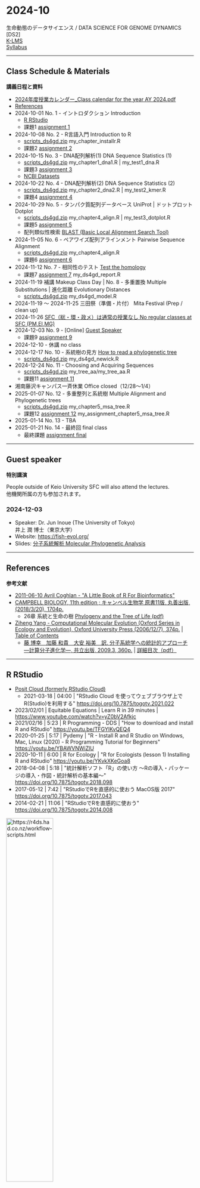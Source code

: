 # 2024-10

生命動態のデータサイエンス / DATA SCIENCE FOR GENOME DYNAMICS [DS2]  
[K-LMS](https://lms.keio.jp/courses/102414)  
[Syllabus](https://syllabus.sfc.keio.ac.jp/courses/2024_25381)

----------

## Class Schedule & Materials
**講義日程と資料**

- [2024年度授業カレンダー_Class calendar for the year AY 2024.pdf](https://keio.box.com/s/cbc8kqhls14qc5wba354gynmovqdpm8e)
- [References](#references)
- 2024-10-01 No. 1 - イントロダクション Introduction
  - [R RStudio](#r-rstudio)
  - 課題1 [assignment 1](https://github.com/haruosuz/DS4GD/blob/master/2024-10/CaseStudy.md#assignment-1)
- 2024-10-08 No. 2 - R言語入門 Introduction to R
  - [scripts_ds4gd.zip](https://github.com/haruosuz/DS4GD/raw/master/2024-10/scripts_ds4gd.zip) my_chapter_installr.R
  - 課題2 [assignment 2](https://github.com/haruosuz/DS4GD/blob/master/2024-10/CaseStudy.md#assignment-2)
- 2024-10-15 No. 3 - DNA配列解析(1) DNA Sequence Statistics (1)
  - [scripts_ds4gd.zip](https://github.com/haruosuz/DS4GD/raw/master/2024-10/scripts_ds4gd.zip) my_chapter1_dna1.R | my_test1_dna.R
  - 課題3 [assignment 3](https://github.com/haruosuz/DS4GD/blob/master/2024-10/CaseStudy.md#assignment-3)
  - [NCBI Datasets](https://github.com/haruosuz/DS4GD/blob/master/CaseStudy.md#ncbi-datasets)
- 2024-10-22 No. 4 - DNA配列解析(2) DNA Sequence Statistics (2)
  - [scripts_ds4gd.zip](https://github.com/haruosuz/DS4GD/raw/master/2024-10/scripts_ds4gd.zip) my_chapter2_dna2.R | my_test2_kmer.R
  - 課題4 [assignment 4](https://github.com/haruosuz/DS4GD/blob/master/2024-10/CaseStudy.md#assignment-4)
- 2024-10-29 No. 5 - タンパク質配列データベース UniProt | ドットプロット Dotplot
  - [scripts_ds4gd.zip](https://github.com/haruosuz/DS4GD/raw/master/2024-10/scripts_ds4gd.zip) my_chapter4_align.R | my_test3_dotplot.R
  - 課題5 [assignment 5](https://github.com/haruosuz/DS4GD/blob/master/2024-10/CaseStudy.md#assignment-5)
  - 配列類似性検索 [BLAST (Basic Local Alignment Search Tool)](https://github.com/haruosuz/DS4GD/blob/master/CaseStudy.md#blast)
- 2024-11-05 No. 6 - ペアワイズ配列アラインメント Pairwise Sequence Alignment
  - [scripts_ds4gd.zip](https://github.com/haruosuz/DS4GD/raw/master/2024-10/scripts_ds4gd.zip) my_chapter4_align.R
  - 課題6 [assignment 6](https://github.com/haruosuz/DS4GD/blob/master/2024-10/CaseStudy.md#assignment-6)
- 2024-11-12 No. 7 - 相同性のテスト [Test the homology](https://github.com/haruosuz/DS4GD/blob/master/CaseStudy.md#ncbi-blast)
  - 課題7 [assignment 7](https://github.com/haruosuz/DS4GD/blob/master/2024-10/CaseStudy.md#assignment-7) my_ds4gd_report.R
- 2024-11-19 補講 Makeup Class Day | No. 8 - 多重置換 Multiple Substitutions | 進化距離 Evolutionary Distances
  - [scripts_ds4gd.zip](https://github.com/haruosuz/DS4GD/raw/master/2024-10/scripts_ds4gd.zip) my_ds4gd_model.R
- 2024-11-19 ～ 2024-11-25 三田祭（準備・片付） Mita Festival (Prep / clean up)
- 2024-11-26 [SFC（総・環・政メ）は通常の授業なし No regular classes at SFC (PM,EI,MG)](https://keio.box.com/s/cbc8kqhls14qc5wba354gynmovqdpm8e)
- 2024-12-03 No. 9 - [Online] [Guest Speaker](#guest-speaker)
  - 課題9 [assignment 9](https://github.com/haruosuz/DS4GD/blob/master/2024-10/CaseStudy.md#assignment-9)
- 2024-12-10 - 休講 no class
- 2024-12-17 No. 10 - 系統樹の見方 [How to read a phylogenetic tree](https://artic.network/how-to-read-a-tree.html)
  - [scripts_ds4gd.zip](https://github.com/haruosuz/DS4GD/raw/master/2024-10/scripts_ds4gd.zip) my_ds4gd_newick.R
- 2024-12-24 No. 11 - Choosing and Acquiring Sequences
  - [scripts_ds4gd.zip](https://github.com/haruosuz/DS4GD/raw/master/2024-10/scripts_ds4gd.zip) my_tree_aa/my_tree_aa.R
  - 課題11 [assignment 11](https://github.com/haruosuz/DS4GD/blob/master/2024-04/CaseStudy.md#assignment-11)
- 湘南藤沢キャンパス一斉休業 Office closed（12/28～1/4）
- 2025-01-07 No. 12 - 多重整列と系統樹 Multiple Alignment and Phylogenetic trees
  - [scripts_ds4gd.zip](https://github.com/haruosuz/DS4GD/raw/master/2024-10/scripts_ds4gd.zip) my_chapter5_msa_tree.R
  - 課題12 [assignment 12](https://github.com/haruosuz/DS4GD/blob/master/2024-10/CaseStudy.md#assignment-12) my_assignment_chapter5_msa_tree.R
- 2025-01-14 No. 13 - TBA
- 2025-01-21 No. 14 - 最終回 final class
  - 最終課題 [assignment final](https://github.com/haruosuz/DS4GD/blob/master/2024-10/CaseStudy.md#assignment-final)

----------
## Guest speaker
**特別講演**

People outside of Keio University SFC will also attend the lectures.  
他機関所属の方も参加されます。  

### 2024-12-03
- Speaker: Dr. Jun Inoue (The University of Tokyo)  
井上 潤 博士（東京大学）
- Website: https://fish-evol.org/
- Slides: [分子系統解析 Molecular Phylogenetic Analysis](https://yurai.aori.u-tokyo.ac.jp/slide_keio24/20241203_inoue_keiko.pdf)

----------
## References
**参考文献**

- [2011-06-10 Avril Coghlan - "A Little Book of R For Bioinformatics"](https://github.com/haruosuz/r4bioinfo/tree/master/R_Avril_Coghlan)
- [CAMPBELL BIOLOGY, 11th edition ; キャンベル生物学 原書11版, 丸善出版, (2018/3/20), 1704p.](https://www.maruzen-publishing.co.jp/info/index.php?action=detail&news_no=19283)
  - 26章 系統と生命の樹 [Phylogeny and the Tree of Life (pdf)](https://www.maruzen-publishing.co.jp/files/書籍営業部/講義用資料/2018/キャンベル11授業用パワポサンプル26_Lecture_Presentation.pdf)
- [Ziheng Yang - Computational Molecular Evolution (Oxford Series in Ecology and Evolution), Oxford University Press (2006/12/7), 374p.](http://abacus.gene.ucl.ac.uk/CME/) | [Table of Contents](http://abacus.gene.ucl.ac.uk/CME/TableOfContents.pdf)
  - [藤 博幸　加藤 和貴　大安 裕美　訳. 分子系統学への統計的アプローチ ―計算分子進化学―, 共立出版, 2009.3, 360p.](https://www.kyoritsu-pub.co.jp/book/b10010733.html) | [詳細目次（pdf）](https://kyoritsu-pub.sakura.ne.jp/app/file/goods_contents/1152.pdf)

----------
## R RStudio

- [Posit Cloud (formerly RStudio Cloud)](https://github.com/haruosuz/r4bioinfo/blob/master/references/RStudioCloud.md)
  - 2021-03-18 | 04:00 | "RStudio Cloud を使ってウェブブラウザ上でR(Studio)を利用する" https://doi.org/10.7875/togotv.2021.022
- 2023/02/01 | Equitable Equations | Learn R in 39 minutes | https://www.youtube.com/watch?v=yZ0bV2Afkjc
- 2021/02/16 | 5:23 | R Programming - DDS | "How to download and install R and RStudio" https://youtu.be/TFGYlKvQEQ4
- 2020-01-25 | 5:17 | Pydemy | "R - Install R and R Studio on Windows, Mac, Linux (2020) - R Programming Tutorial for Beginners" https://youtu.be/YBAWVNWiZlU
- 2020-10-11 | 6:00 | R for Ecology | "R for Ecologists (lesson 1) Installing R and RStudio" https://youtu.be/YKvkXKeGoa8
- 2018-04-08 | 5:18 | "統計解析ソフト「R」の使い方 〜Rの導入・パッケージの導入・作図・統計解析の基本編〜" https://doi.org/10.7875/togotv.2018.098
- 2017-05-12 | 7:42 | "RStudioでRを直感的に使おう MacOS版 2017" https://doi.org/10.7875/togotv.2017.043
- 2014-02-21 | 11:06 | "RStudioでRを直感的に使おう" https://doi.org/10.7875/togotv.2014.008

<img src="https://d33wubrfki0l68.cloudfront.net/8a64bb047429d7ae0e2acae35c40e421e6439bf6/80e5d/diagrams/rstudio-editor.png" alt="https://r4ds.had.co.nz/workflow-scripts.html" width=50%>

----------

